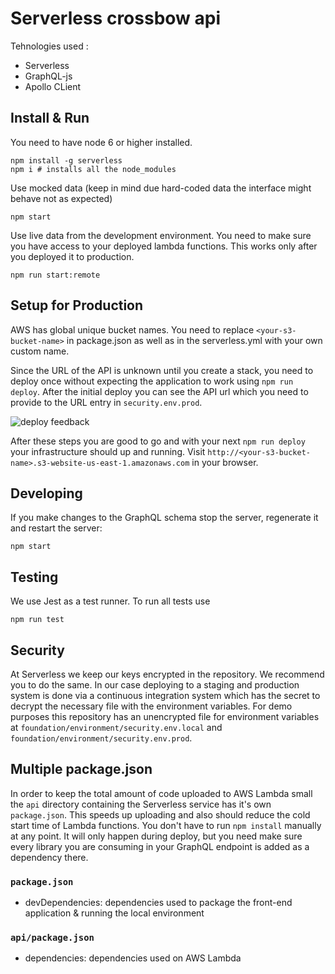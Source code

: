# Serverless crossbow api

Tehnologies used :

- Serverless
- GraphQL-js
- Apollo CLient

## Install & Run

You need to have node 6 or higher installed.

```
npm install -g serverless
npm i # installs all the node_modules
```

Use mocked data (keep in mind due hard-coded data the interface might behave not as expected)
```
npm start
```

Use live data from the development environment. You need to make sure you have access to your deployed lambda functions. This works only after you deployed it to production.

```
npm run start:remote
```

## Setup for Production

AWS has global unique bucket names. You need to replace `<your-s3-bucket-name>` in package.json as well as in the serverless.yml with your own custom name.

Since the URL of the API is unknown until you create a stack, you need to deploy once without expecting the application to work using `npm run deploy`. After the initial deploy you can see the API url which you need to provide to the URL entry in `security.env.prod`.

![deploy feedback](https://cloud.githubusercontent.com/assets/223045/19171420/6e271150-8bd1-11e6-9b49-e9fa88cac379.png)

After these steps you are good to go and with your next `npm run deploy` your infrastructure should up and running. Visit `http://<your-s3-bucket-name>.s3-website-us-east-1.amazonaws.com` in your browser.

## Developing

If you make changes to the GraphQL schema stop the server, regenerate it and restart the server:

```
npm start
```

## Testing

We use Jest as a test runner. To run all tests use

```
npm run test
```

## Security

At Serverless we keep our keys encrypted in the repository. We recommend you to do the same. In our case deploying to a staging and production system is done via a continuous integration system which has the secret to decrypt the necessary file with the environment variables. For demo purposes this repository has an unencrypted file for environment variables at `foundation/environment/security.env.local` and `foundation/environment/security.env.prod`.

## Multiple package.json

In order to keep the total amount of code uploaded to AWS Lambda small the `api` directory containing the Serverless service has it's own `package.json`. This speeds up uploading and also should reduce the cold start time of Lambda functions. You don't have to run `npm install` manually at any point. It will only happen during deploy, but you need make sure every library you are consuming in your GraphQL endpoint is added as a dependency there.

### `package.json`

- devDependencies: dependencies used to package the front-end application & running the local environment

### `api/package.json`

- dependencies: dependencies used on AWS Lambda
